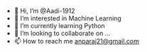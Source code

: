 - 👋 Hi, I’m @Aadi-1912
- 👀 I’m interested in Machine Learning
- 🌱 I’m currently learning Python
- 💞️ I’m looking to collaborate on ...
- 📫 How to reach me anparaj21@gmail.com

<!---
Aadi-1912/Aadi-1912 is a ✨ special ✨ repository because its `README.md` (this file) appears on your GitHub profile.
You can click the Preview link to take a look at your changes.
--->
